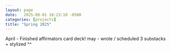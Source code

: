 ```yaml
---
layout: page
date:   2025-08-01 18:23:10 -0500
categories: [projects]
title: "Spring 2025"
---
```

April - Finished affirmators card deck!
may - wrote / scheduled 3 substacks + stylized ^^